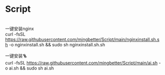 # Script
\
一键安装nginx\
curl -fsSL  https://raw.githubusercontent.com/mingbetter/Script/main/nginxinstall.sh.sh -o nginxinstall.sh && sudo sh nginxinstall.sh.sh
\
\
一键安装🪜\
curl -fsSL  https://raw.githubusercontent.com/mingbetter/Script/main/ai.sh -o ai.sh && sudo sh ai.sh
